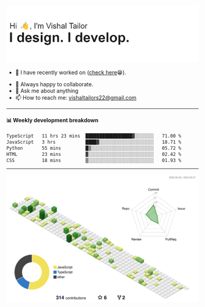 ![Hi, I'm Vishal Tailor. I design. I develop.](https://github.com/vishaltailors/vishaltailors/blob/main/header.png?raw=true)

- 🔭 I have recently worked on ([check here](https://vishaltailor.com)😁).
<!-- - 🎦 Currently watching: JavaScript: The Hard Parts By Will Sentance. -->
- 👯 Always happy to collaborate.
- 💬 Ask me about anything
- 📫 How to reach me: <a href="mailto:vishaltailors22@gmail.com">vishaltailors22@gmail.com</a>

<hr /> 
<h4>📊 Weekly development breakdown</h4>
<!--START_SECTION:waka-->

```text
TypeScript   11 hrs 23 mins  █████████████████▓░░░░░░░   71.00 %
JavaScript   3 hrs           ████▓░░░░░░░░░░░░░░░░░░░░   18.71 %
Python       55 mins         █▒░░░░░░░░░░░░░░░░░░░░░░░   05.72 %
HTML         23 mins         ▓░░░░░░░░░░░░░░░░░░░░░░░░   02.42 %
CSS          18 mins         ▒░░░░░░░░░░░░░░░░░░░░░░░░   01.93 %
```

<!--END_SECTION:waka-->
<hr /> 

![](./profile-3d-contrib/profile-green-animate.svg)
